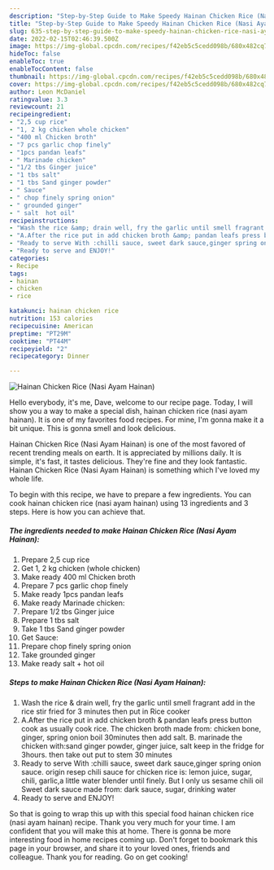 ```yaml
---
description: "Step-by-Step Guide to Make Speedy Hainan Chicken Rice (Nasi Ayam Hainan)"
title: "Step-by-Step Guide to Make Speedy Hainan Chicken Rice (Nasi Ayam Hainan)"
slug: 635-step-by-step-guide-to-make-speedy-hainan-chicken-rice-nasi-ayam-hainan
date: 2022-02-15T02:46:39.500Z
image: https://img-global.cpcdn.com/recipes/f42eb5c5cedd098b/680x482cq70/hainan-chicken-rice-nasi-ayam-hainan-recipe-main-photo.jpg
hideToc: false
enableToc: true
enableTocContent: false
thumbnail: https://img-global.cpcdn.com/recipes/f42eb5c5cedd098b/680x482cq70/hainan-chicken-rice-nasi-ayam-hainan-recipe-main-photo.jpg
cover: https://img-global.cpcdn.com/recipes/f42eb5c5cedd098b/680x482cq70/hainan-chicken-rice-nasi-ayam-hainan-recipe-main-photo.jpg
author: Leon McDaniel
ratingvalue: 3.3
reviewcount: 21
recipeingredient:
- "2,5 cup rice"
- "1, 2 kg chicken whole chicken"
- "400 ml Chicken broth"
- "7 pcs garlic chop finely"
- "1pcs pandan leafs"
- " Marinade chicken"
- "1/2 tbs Ginger juice"
- "1 tbs salt"
- "1 tbs Sand ginger powder"
- " Sauce"
- " chop finely spring onion"
- " grounded ginger"
- " salt  hot oil"
recipeinstructions:
- "Wash the rice &amp; drain well, fry the garlic until smell fragrant add in the rice stir fried for 3 minutes then put in Rice cooker"
- "A.After the rice put in add chicken broth &amp; pandan leafs press button cook as usually cook rice.  The chicken broth made from: chicken bone, ginger, spring onion boil 30minutes then add salt.  B. marinade the chicken with:sand ginger powder, ginger juice, salt keep in the fridge for 3hours. then take out put to stem 30 minutes"
- "Ready to serve With :chilli sauce, sweet dark sauce,ginger spring onion sauce.   origin resep chili sauce for chicken rice is: lemon juice, sugar, chili, garlic,a little water blender until finely.  But I only us sesame chili oil  Sweet dark sauce made from: dark sauce, sugar, drinking water"
- "Ready to serve and ENJOY!"
categories:
- Recipe
tags:
- hainan
- chicken
- rice

katakunci: hainan chicken rice 
nutrition: 153 calories
recipecuisine: American
preptime: "PT29M"
cooktime: "PT44M"
recipeyield: "2"
recipecategory: Dinner

---
```



![Hainan Chicken Rice (Nasi Ayam Hainan)](https://img-global.cpcdn.com/recipes/f42eb5c5cedd098b/680x482cq70/hainan-chicken-rice-nasi-ayam-hainan-recipe-main-photo.jpg)

Hello everybody, it's me, Dave, welcome to our recipe page. Today, I will show you a way to make a special dish, hainan chicken rice (nasi ayam hainan). It is one of my favorites food recipes. For mine, I'm gonna make it a bit unique. This is gonna smell and look delicious.



Hainan Chicken Rice (Nasi Ayam Hainan) is one of the most favored of recent trending meals on earth. It is appreciated by millions daily. It is simple, it's fast, it tastes delicious. They're fine and they look fantastic. Hainan Chicken Rice (Nasi Ayam Hainan) is something which I've loved my whole life.


To begin with this recipe, we have to prepare a few ingredients. You can cook hainan chicken rice (nasi ayam hainan) using 13 ingredients and 3 steps. Here is how you can achieve that.

<!--inarticleads1-->

##### The ingredients needed to make Hainan Chicken Rice (Nasi Ayam Hainan):

1. Prepare 2,5 cup rice
1. Get 1, 2 kg chicken (whole chicken)
1. Make ready 400 ml Chicken broth
1. Prepare 7 pcs garlic chop finely
1. Make ready 1pcs pandan leafs
1. Make ready  Marinade chicken:
1. Prepare 1/2 tbs Ginger juice
1. Prepare 1 tbs salt
1. Take 1 tbs Sand ginger powder
1. Get  Sauce:
1. Prepare  chop finely spring onion
1. Take  grounded ginger
1. Make ready  salt + hot oil




<!--inarticleads2-->

##### Steps to make Hainan Chicken Rice (Nasi Ayam Hainan):

1. Wash the rice &amp; drain well, fry the garlic until smell fragrant add in the rice stir fried for 3 minutes then put in Rice cooker
1. A.After the rice put in add chicken broth &amp; pandan leafs press button cook as usually cook rice.  The chicken broth made from: chicken bone, ginger, spring onion boil 30minutes then add salt.  B. marinade the chicken with:sand ginger powder, ginger juice, salt keep in the fridge for 3hours. then take out put to stem 30 minutes
1. Ready to serve With :chilli sauce, sweet dark sauce,ginger spring onion sauce.   origin resep chili sauce for chicken rice is: lemon juice, sugar, chili, garlic,a little water blender until finely.  But I only us sesame chili oil  Sweet dark sauce made from: dark sauce, sugar, drinking water
1. Ready to serve and ENJOY!



So that is going to wrap this up with this special food hainan chicken rice (nasi ayam hainan) recipe. Thank you very much for your time. I am confident that you will make this at home. There is gonna be more interesting food in home recipes coming up. Don't forget to bookmark this page in your browser, and share it to your loved ones, friends and colleague. Thank you for reading. Go on get cooking!
